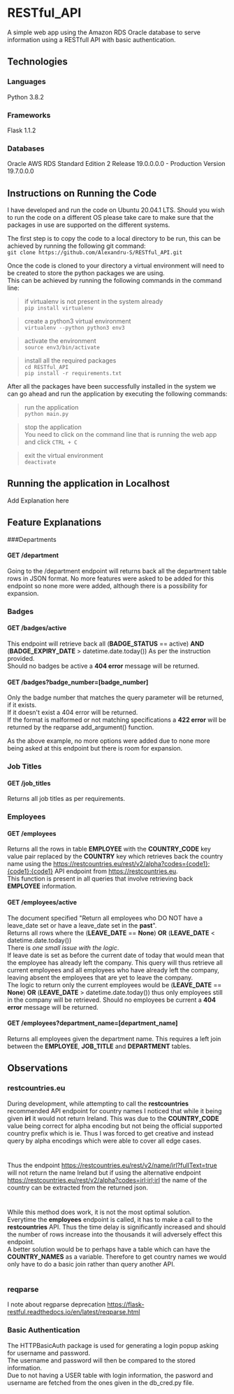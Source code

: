 # RESTful_API

A simple web app using the Amazon RDS Oracle database to serve information using a RESTfull API with basic authentication.

## Technologies
### Languages
Python 3.8.2
### Frameworks
Flask 1.1.2
### Databases
Oracle AWS RDS Standard Edition 2 Release 19.0.0.0.0 - Production
Version 19.7.0.0.0



## Instructions on Running the Code

I have developed and run the code on Ubuntu 20.04.1 LTS. Should you wish to run the code on a different OS please take care to make sure that the packages in use are supported on the different systems.

The first step is to copy the code to a local directory to be run, this can be achieved by running the following git command:  
`git clone https://github.com/Alexandru-S/RESTful_API.git `

Once the code is cloned to your directory a virtual environment will need to be created to store the python packages we are using.  
This can be achieved by running the following commands in the command line:  
> if virtualenv is not present in the system already  
`pip install virtualenv`

> create a python3 virtual environment  
`virtualenv --python python3 env3`

> activate the environment  
`source env3/bin/activate`

> install all the required packages  
`cd RESTful_API  `  
`pip install -r requirements.txt`

After all the packages have been successfully installed in the system we can go ahead and run the application by executing the following commands:  
> run the application  
`python main.py`

> stop the application  
You need to click on the command line that is running the web app and click `CTRL + C `

>exit the virtual environment  
`deactivate `


## Running the application in Localhost
Add Explanation  here

## Feature Explanations

###Departments

#### GET /department
Going to the /department endpoint will returns back all the department table rows in JSON format.
No more features were asked to be added for this endpoint so none more were added, although there is a possibility for expansion.

### Badges

#### GET /badges/active
This endpoint will retrieve back all (**BADGE_STATUS** == active) **AND** (**BADGE_EXPIRY_DATE** > datetime.date.today())
As per the instruction provided.  
Should no badges be active a **404 error** message will be returned.  

#### GET /badges?badge_number=[badge_number]
Only the badge number that matches the query parameter will be returned, if it exists.  
If it doesn't exist a 404 error will be returned.  
If the format is malformed or not matching specifications a **422 error** will be returned by the reqparse add_argument() function.

As the above example, no more options were added due to none more being asked at this endpoint but there is room for expansion.

### Job Titles

#### GET /job_titles
Returns all job titles as per requirements.


### Employees

#### GET /employees
Returns all the rows in table **EMPLOYEE** with the **COUNTRY_CODE** key value pair replaced by the **COUNTRY** key which retrieves back the country name using the <https://restcountries.eu/rest/v2/alpha?codes={code1};{code1};{code1}> API endpoint from <https://restcountries.eu>.  
This function is present in all queries that involve retrieving back **EMPLOYEE** information.

#### GET /employees/active
The document specified "Return all employees who DO NOT have a leave_date set or have a leave_date set in the
**past**".  
Returns all rows where the (**LEAVE_DATE** == **None**) **OR** (**LEAVE_DATE** < datetime.date.today())  
There is *one small issue with the logic*.  
If leave date is set as before the current date of today that would mean that the employee has already left the company.
This query will thus retrieve all current employees and all employees who have already left the company, leaving absent the employees that are yet to leave the company.  
The logic to return only the current employees would be (**LEAVE_DATE** == **None**) **OR** (**LEAVE_DATE** > datetime.date.today()) thus only employees still in the company will be retrieved. 
Should no employees be current a **404 error** message will be returned.  

#### GET /employees?department_name=[department_name]
Returns all employees given the department name.
This requires a left join between the **EMPLOYEE**, **JOB_TITLE** and **DEPARTMENT** tables.


## Observations
### restcountries.eu
During development, while attempting to call the **restcountries** recommended API endpoint for country names I noticed that while it being given **irl** it would not return Ireland. This was due to the **COUNTRY_CODE** value being correct for alpha encoding but not being the official supported country prefix which is ie. Thus I was forced to get creative and instead query by alpha encodings which were able to cover all edge cases.  
#
Thus the endpoint <https://restcountries.eu/rest/v2/name/irl?fullText=true> will not return the name Ireland but if using the alternative endpoint <https://restcountries.eu/rest/v2/alpha?codes=irl;irl;irl> the name of the country can be extracted from the returned json.  
#
While this method does work, it is not the most optimal solution.  
Everytime the **employees** endpoint is called, it has to make a call to the **restcountries** API. Thus the time delay is significantly increased and should the number of rows increase into the thousands it will adversely effect this endpoint.  
A better solution would be to perhaps have a table which can have the **COUNTRY_NAMES** as a variable. Therefore to get country names we would only have to do a basic join rather than query another API.
#
### reqparse
I 
note about regparse deprecation <https://flask-restful.readthedocs.io/en/latest/reqparse.html>

### Basic Authentication
The HTTPBasicAuth package is used for generating a login popup asking for username and password.  
The username and password will then be compared to the stored information.  
Due to not having a USER table with login information, the pasword and username are fetched from the ones given in the db_cred.py file.
